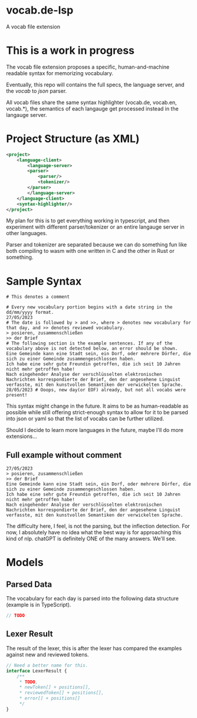 # vocab.de-lsp
A vocab file extension

# This is a work in progress

The vocab file extension proposes a specific, human-and-machine readable syntax for memorizing vocabulary.

Eventually, this repo will contains the full specs, the language server, and the _vocab_ to _json_ parser.

All vocab files share the same syntax highlighter (vocab.de, vocab.en, vocab.*), the semantics of each langauge get processed instead in the langauge server.

# Project Structure (as XML)

```xml
<project>
    <language-client>
        <language-server>
        <parser>
            <parser/>  
            <tokenizer/>
        </parser>
        </language-server>
    </language-client>
    <syntax-highlighter/>
</project>
```

My plan for this is to get everything working in typescript, and then experiment with different parser/tokenizer or an entire langauge server in other languages.

Parser and tokenizer are separated because we can do something fun like both compiling to wasm with one written in C and the other in Rust or something.

# Sample Syntax

```vocab.de
# This denotes a comment

# Every new vocabulary portion begins with a date string in the dd/mm/yyyy format.
27/05/2023
# The date is followed by > and >>, where > denotes new vocabulary for that day, and >> denotes reviewed vocabulary.
> posieren, zusammenschließen
>> der Brief
# The following section is the example sentences. If any of the vocabulary above is not detected below, an error should be shown.
Eine Gemeinde kann eine Stadt sein, ein Dorf, oder mehrere Dörfer, die sich zu einer Gemeinde zusammengeschlossen haben.
Ich habe eine sehr gute Freundin getroffen, die ich seit 10 Jahren nicht mehr getroffen habe!
Nach eingehender Analyse der verschlüsselten elektronischen Nachrichten korrespondierte der Brief, den der angesehene Linguist verfasste, mit den kunstvollen Semantiken der verwickelten Sprache.
28/05/2023 # Ooops, new day(or EOF) already, but not all vocabs were present!
```

This syntax might change in the future. It aims to be as human-readable as possible while still offering strict-enough syntax to allow for it to be parsed into json or yaml so that the list of vocabs can be further utilized.

Should I decide to learn more languages in the future, maybe I'll do more extensions...


## Full example without comment
```
27/05/2023
> posieren, zusammenschließen
>> der Brief
Eine Gemeinde kann eine Stadt sein, ein Dorf, oder mehrere Dörfer, die sich zu einer Gemeinde zusammengeschlossen haben.
Ich habe eine sehr gute Freundin getroffen, die ich seit 10 Jahren nicht mehr getroffen habe!
Nach eingehender Analyse der verschlüsselten elektronischen Nachrichten korrespondierte der Brief, den der angesehene Linguist verfasste, mit den kunstvollen Semantiken der verwickelten Sprache.
```

The difficulty here, I feel, is not the parsing, but the inflection detection. For now, I absolutely have no idea what the best way is for approaching this kind of nlp. chatGPT is definitely ONE of the many answers. We'll see.

# Models

## Parsed Data
The vocabulary for each day is parsed into the following data structure (example is in TypeScript).
```ts
// TODO
```

## Lexer Result

The result of the lexer, this is after the lexer has compared the examples against new and reviewed tokens.

```ts
// Need a better name for this.
interface LexerResult {
    /**
     * TODO, 
     * newToken[] + positions[],
     * reviewedToken[] + positions[],
     * error[] + positions[]
     */
}
```



